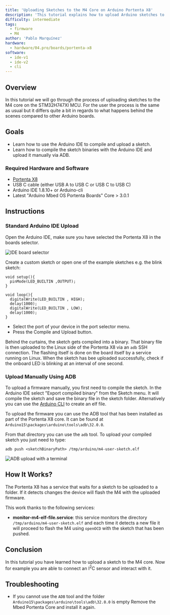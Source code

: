 ```yaml
---
title: 'Uploading Sketches to the M4 Core on Arduino Portenta X8'
description: 'This tutorial explains how to upload Arduino sketches to the M4 core.'
difficulty: intermediate
tags:
  - firmware
  - M4
author: 'Pablo Marquínez'
hardware:
  - hardware/04.pro/boards/portenta-x8
software:
  - ide-v1
  - ide-v2
  - cli
---
```


## Overview
In this tutorial we will go through the process of uploading sketches to the M4 core on the STM32H747XI MCU. For the user the process is the same as usual but it differs quite a bit in regards to what happens behind the scenes compared to other Arduino boards.

## Goals
- Learn how to use the Arduino IDE to compile and upload a sketch.
- Learn how to compile the sketch binaries with the Arduino IDE and upload it manually via ADB.

### Required Hardware and Software
- [Portenta X8](https://store.arduino.cc/products/portenta-x8)
- USB C cable (either USB A to USB C or USB C to USB C)
- Arduino IDE 1.8.10+ or Arduino-cli
- Latest "Arduino Mbed OS Portenta Boards" Core > 3.0.1

## Instructions

### Standard Arduino IDE Upload
Open the Arduino IDE, make sure you have selected the Portenta X8 in the boards selector.

![IDE board selector](assets/x8-board-manager.png)

Create a custom sketch or open one of the example sketches e.g. the blink sketch:
```arduino
void setup(){
  pinMode(LED_BUILTIN ,OUTPUT);
}

void loop(){
  digitalWrite(LED_BUILTIN , HIGH);
  delay(1000);
  digitalWrite(LED_BUILTIN , LOW);
  delay(1000);
}
```

- Select the port of your device in the port selector menu.
- Press the Compile and Upload button.

Behind the curtains, the sketch gets compiled into a binary. That binary file is then uploaded to the Linux side of the Portenta X8 via an `adb` SSH connection. The flashing itself is done on the board itself by a service running on Linux. When the sketch has bee uploaded successfully, check if the onboard LED is blinking at an interval of one second.

### Upload Manually Using ADB

To upload a firmware manually, you first need to compile the sketch. In the Arduino IDE select "Export compiled binary" from the Sketch menu. It will compile the sketch and save the binary file in the sketch folder. Alternatively you can use the [Arduino CLI](https://arduino.github.io/arduino-cli/) to create an elf file.

To upload the firmware you can use the ADB tool that has been installed as part of the Portenta X8 core. It can be found at `Arduino15\packages\arduino\tools\adb\32.0.0`.

From that directory you can use the `adb` tool. To upload your compiled sketch you just need to type:
```
adb push <sketchBinaryPath> /tmp/arduino/m4-user-sketch.elf
```

![ADB upload with a terminal](assets/x8-terminal-ADB-push.png)

## How It Works?
The Portenta X8 has a service that waits for a sketch to be uploaded to a folder. If it detects changes the device will flash the M4 with the uploaded firmware.

This work thanks to the following services:
* **monitor-m4-elf-file.service**: this service monitors the directory `/tmp/arduino/m4-user-sketch.elf` and each time it detects a new file it will proceed to flash the M4 using  `openOCD` with the sketch that has been pushed.

## Conclusion
In this tutorial you have learned how to upload a sketch to the M4 core. Now for example you are able to connect an I<sup>2</sup>C sensor and interact with it.

## Troubleshooting

- If you cannot use the `ADB` tool and the folder `Arduino15\packages\arduino\tools\adb\32.0.0` is empty Remove the Mbed Portenta Core and install it again.